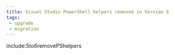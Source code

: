 ```yaml
---
title: Visual Studio PowerShell helpers removed in Version 6
tags:
 - upgrade
 - migration
---
```



include:5to6removePShelpers